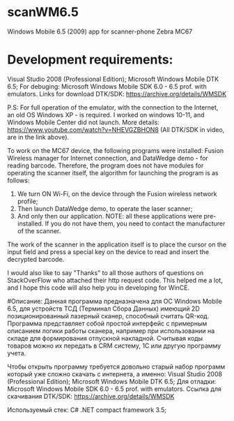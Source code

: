 # scanWM6.5
Windows Mobile 6.5 (2009) app for scanner-phone Zebra  MC67

# Development requirements:
Visual Studio 2008 (Professional Edition);
Microsoft Windows Mobile DTK 6.5;
For debuging:
Microsoft Windows Mobile SDK 6.0 - 6.5 prof. with emulators.
Links for download DTK/SDK:
https://archive.org/details/WMSDK

P.S:
For full operation of the emulator, with the connection to the Internet, an old OS Windows XP  - is required. I worked on windows 10-11, and Windows Mobile Center did not launch.
More details:
https://www.youtube.com/watch?v=NHEVGZBHON8
(All DTK/SDK in video, are in the link above).

To work on the MC67 device, the following programs were installed: Fusion Wireless manager for Internet connection, and DataWedge demo - for reading barcode.
Therefore, the program does not have modules for operating the scanner itself, the algorithm for launching the program is as follows:
1) We turn ON Wi-Fi, on the device through the Fusion wireless network profile;
2) Then launch DataWedge demo, to operate the laser scanner;
3) And only then our application.
NOTE:  all these applications were pre-installed. If you do not have them, you need to contact the manufacturer of the scanner.

The work of the scanner in the application itself is to place the cursor on the input field and press a special key on the device to read and insert the decrypted barcode.

I would also like to say "Thanks" to all those authors of questions on StackOverFlow who attached their http request code. This helped me a lot, and I hope this code will also help you in developing for WinCE.

#Описание:
Данная программа предназначена для ОС Windows Mobile 6.5, для устройств ТСД (Терминал Сбора Данных) имеющий 2D позиционированный лазерный сканер, способный считать QR-код.
Программа представляет собой простой интерфейс с примерным описанием логики работы сканера, например при использовании на складе для формирования отпускной накладной. Считывая коды товаров можно их передать в CRM систему, 1С или другую программу учета.

Чтобы открыть программу требуется довольно старый набор программ который уже сложно скачать с интернета, а именно: 
Visual Studio 2008 (Professional Edition);
Microsoft Windows Mobile DTK 6.5;
Для отладки:
Microsoft Windows Mobile SDK 6.0 - 6.5 prof. with emulators.
Ссылка для скачивания DTK/SDK:
https://archive.org/details/WMSDK

Используемый стек: C# .NET compact framework 3.5;